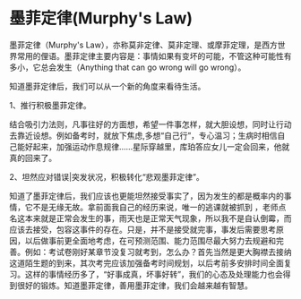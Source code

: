 
# 墨菲定律(Murphy's Law)

墨菲定律（Murphy's Law），亦称莫非定律、莫非定理、或摩菲定理，是西方世界常用的俚语。墨菲定律主要内容是：事情如果有变坏的可能，不管这种可能性有多小，它总会发生（Anything that can go wrong will go wrong）。

知道墨菲定律后，我们可以从一个新的角度来看待生活。

1、推行积极墨菲定律。

结合吸引力法则，凡事往好的方面想，希望一件事怎样，就大胆设想，同时让行动去靠近设想。例如备考时，就放下焦虑,多想“自己行”，专心温习；生病时相信自己能好起来，加强运动作息规律……星际穿越里，库珀答应女儿一定会回来，他就真的回来了。

2、坦然应对错误|突发状况，积极转化“悲观墨菲定律”。

知道了墨菲定律后，我们应该也更能坦然接受事实了，因为发生的都是概率内的事情，它不是无缘无故。拿前面我自己的经历来说，唯一的逃课就被抓到 ，老师点名这本来就是正常会发生的事，雨天也是正常天气现象，所以我不是自认倒霉，而应该去接受，包容这事件的存在。只是，并不是接受就完事，事发后需要思考原因，以后做事前更全面地考虑，在可预测范围、能力范围尽最大努力去规避和完善。例如：考试卷刚好某章节没复习就考到，怎么办？首先当然是更大胸襟去接纳这道陌生题的到来，其次考完应该加强备考时间规划，以后考前多安排时间全面复习。这样的事情经历多了，“好事成真，坏事好转”，我们的心态及处理能力也会得到很好的锻炼。知道墨菲定律，善用墨菲定律，我们会越来越有智慧。
